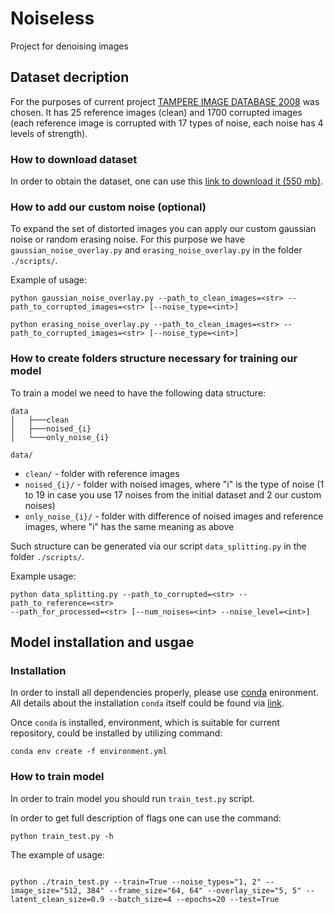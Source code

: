 # Noiseless
Project for denoising images

## Dataset decription

For the purposes of current project [TAMPERE IMAGE DATABASE 2008]( http://www.ponomarenko.info/tid2008.htm ) was chosen. It has 25 reference images (clean) and 1700 corrupted images (each reference image is corrupted with 17 types of noise, each noise has 4 levels of strength).

### How to download dataset

In order to obtain the dataset, one can use this [link to download it (550 mb)](http://www.ponomarenko.info/tid/tid2008.rar).

### How to add our custom noise (optional)

To expand the set of distorted images you can apply our custom gaussian noise or random erasing noise. For this purpose we have ```gaussian_noise_overlay.py``` and ```erasing_noise_overlay.py```  in the folder ```./scripts/```.

Example of usage:

```
python gaussian_noise_overlay.py --path_to_clean_images=<str> --path_to_corrupted_images=<str> [--noise_type=<int>]
```

```
python erasing_noise_overlay.py --path_to_clean_images=<str> --path_to_corrupted_images=<str> [--noise_type=<int>]
```



### How to create folders structure necessary for training our model

To train a model we need to have the following data structure:

```
data
│   ├───clean
│   ├───noised_{i}
│   └───only_noise_{i}
```

```data/```

- ```clean/``` - folder with reference images
- ```noised_{i}/``` -  folder with noised images, where "i" is the type of noise (1 to 19 in case you use 17 noises from the initial dataset and 2 our custom noises)
- ```only_noise_{i}/``` - folder with difference of noised images and reference images, where "i" has the same meaning as above

Such structure can be generated via our script ```data_splitting.py```  in the folder ```./scripts/```.

Example usage:

```
python data_splitting.py --path_to_corrupted=<str> --path_to_reference=<str> 
--path_for_processed=<str> [--num_noises=<int> --noise_level=<int>]
```


## Model installation and usgae

### Installation

In order to install all dependencies properly, please use [conda](https://docs.conda.io/en/latest/) enironment.
All details about the installation `conda` itself could be found via [link](https://docs.conda.io/projects/conda/en/latest/user-guide/install/).

Once `conda` is installed, environment, which is suitable for current repository, could be installed by utilizing command:

```
conda env create -f environment.yml
```


### How to train model

In order to train model you should run `train_test.py` script.

In order to get full description of flags one can use the command:

```
python train_test.py -h
```

The example of usage:

```

python ./train_test.py --train=True --noise_types="1, 2" --image_size="512, 384" --frame_size="64, 64" --overlay_size="5, 5" --latent_clean_size=0.9 --batch_size=4 --epochs=20 --test=True
```
